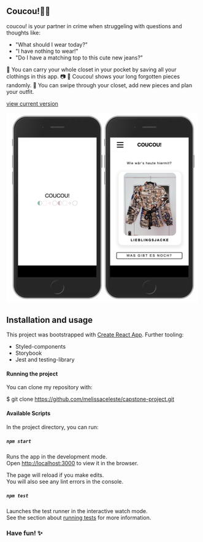 ## Coucou!👋🏽

coucou! is your partner in crime when struggeling with questions and thoughts like:

- "What should I wear today?"
- "I have nothing to wear!"
- "Do I have a matching top to this cute new jeans?"

💫 You can carry your whole closet in your pocket by saving all your clothings in this app. 📷
💫 Coucou! shows your long forgotten pieces randomly.
💫 You can swipe through your closet, add new pieces and plan your outfit.

[view current version](https://coucou-by-melissa.herokuapp.com/)

<img src="client/src/assets/screenshot-big.png" width="500px">

## Installation and usage

This project was bootstrapped with [Create React App](https://github.com/facebook/create-react-app).
Further tooling:

- Styled-components
- Storybook
- Jest and testing-library

#### Running the project

You can clone my repository with:

\$ git clone https://github.com/melissaceleste/capstone-project.git

#### Available Scripts

In the project directory, you can run:

##### `npm start`

Runs the app in the development mode.\
Open [http://localhost:3000](http://localhost:3000) to view it in the browser.

The page will reload if you make edits.\
You will also see any lint errors in the console.

##### `npm test`

Launches the test runner in the interactive watch mode.\
See the section about [running tests](https://facebook.github.io/create-react-app/docs/running-tests) for more information.

### Have fun! ✨
